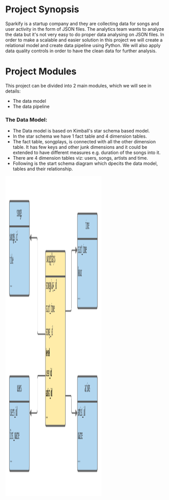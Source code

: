 # Project Synopsis
Sparkify is a startup company and they are collecting data for songs and user activity in the form of JSON files. The analytics team wants to analyze the data but it's not very easy to do proper data analysing on JSON files. In order to make a scalable and easier solution in this project we will create a relational model and create data pipeline using Python. We will also apply data quality controls in order to have the clean data for further analysis.

# Project Modules
This project can be divided into 2 main modules, which we will see in details:
- The data model
- The data pipeline

### The Data Model:
- The Data model is based on Kimball's star schema based model.
- In the star schema we have 1 fact table and 4 dimension tables.
- The fact table, songplays, is connected with all the other dimension table. It has few keys and other junk dimensions and it could be extended to have different measures e.g. duration of the songs into it.
- There are 4 dimension tables viz: users, songs, artists and time.
- Following is the start schema diagram which dpecits the data model, tables and their relationship.

<img src="https://github.com/santoshjoshigithub/udacity/blob/master/data_engineering/01_data_modelling_sql/images/relational_model.png" width="300" height="1000">